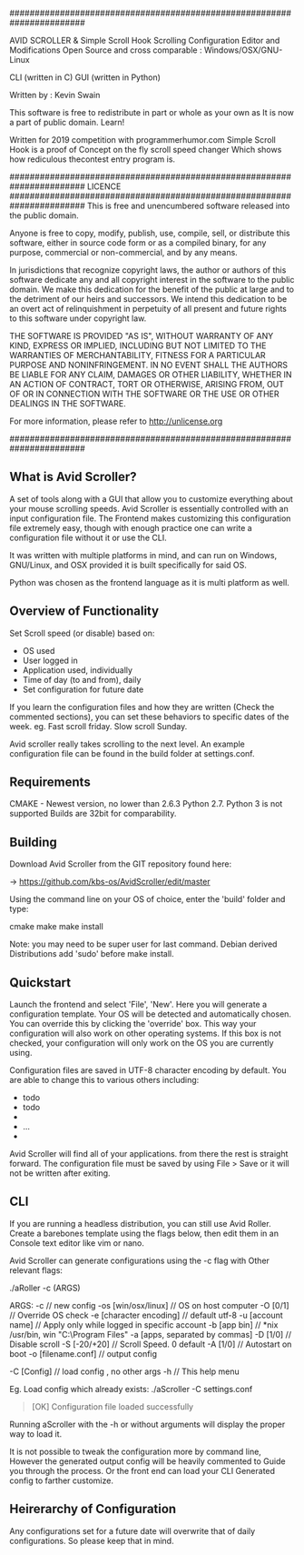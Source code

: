 #######################################################################

AVID SCROLLER & Simple Scroll Hook
Scrolling Configuration Editor and Modifications
Open Source and cross comparable : Windows/OSX/GNU-Linux

CLI (written in C)
GUI (written in Python)

Written by : Kevin Swain

This software is free to redistribute in part or whole as your own as
It is now a part of public domain. Learn!

Written for 2019 competition with programmerhumor.com
Simple Scroll Hook is a proof of Concept on the fly scroll speed changer
Which shows how rediculous thecontest entry program is.

#######################################################################
LICENCE
#######################################################################
This is free and unencumbered software released into the public domain.

Anyone is free to copy, modify, publish, use, compile, sell, or
distribute this software, either in source code form or as a compiled
binary, for any purpose, commercial or non-commercial, and by any
means.

In jurisdictions that recognize copyright laws, the author or authors
of this software dedicate any and all copyright interest in the
software to the public domain. We make this dedication for the benefit
of the public at large and to the detriment of our heirs and
successors. We intend this dedication to be an overt act of
relinquishment in perpetuity of all present and future rights to this
software under copyright law.

THE SOFTWARE IS PROVIDED "AS IS", WITHOUT WARRANTY OF ANY KIND,
EXPRESS OR IMPLIED, INCLUDING BUT NOT LIMITED TO THE WARRANTIES OF
MERCHANTABILITY, FITNESS FOR A PARTICULAR PURPOSE AND NONINFRINGEMENT.
IN NO EVENT SHALL THE AUTHORS BE LIABLE FOR ANY CLAIM, DAMAGES OR
OTHER LIABILITY, WHETHER IN AN ACTION OF CONTRACT, TORT OR OTHERWISE,
ARISING FROM, OUT OF OR IN CONNECTION WITH THE SOFTWARE OR THE USE OR
OTHER DEALINGS IN THE SOFTWARE.

For more information, please refer to <http://unlicense.org>

#######################################################################


What is Avid Scroller?
----------------------

A set of tools along with a GUI that allow you to customize
everything about your mouse scrolling speeds. Avid Scroller
is essentially controlled with an input configuration file.
The Frontend makes customizing this configuration file 
extremely easy, though with enough practice one can write
a configuration file without it or use the CLI.

It was written with multiple platforms in mind, and can run
on Windows, GNU/Linux, and OSX provided it is built specifically
for said OS.

Python was chosen as the frontend language as it is multi
platform as well.



Overview of Functionality
-------------------------

Set Scroll speed (or disable) based on:
  - OS used
  - User logged in
  - Application used, individually
  - Time of day (to and from), daily
  - Set configuration for future date

If you learn the configuration files and how they are written
(Check the commented sections), you can set these behaviors
to specific dates of the week. eg. Fast scroll friday. Slow
scroll Sunday.


Avid scroller really takes scrolling to the next level. An
example configuration file can be found in the build folder
at settings.conf.



Requirements
------------

CMAKE - Newest version, no lower than 2.6.3
Python 2.7. Python 3 is not supported
Builds are 32bit for comparability.



Building
--------

Download Avid Scroller from the GIT repository found here:

  -> https://github.com/kbs-os/AvidScroller/edit/master

Using the command line on your OS of choice, enter the 'build'
folder and type:

cmake
make
make install

Note: you may need to be super user for last command. Debian derived 
Distributions add 'sudo' before make install.


Quickstart
----------

Launch the frontend and select 'File', 'New'. Here you will
generate a configuration template. Your OS will be detected
 and automatically chosen. You can override this
by clicking the 'override' box. This way your configuration
will also work on other operating systems. If this box is not
checked, your configuration will only work on the OS you 
are currently using.

Configuration files are saved in UTF-8 character encoding by
default. You are able to change this to various others including:
- todo
- todo
-
- ...
-

Avid Scroller will find all of your applications. from there
the rest is straight forward. The configuration file must be
saved by using File > Save or it will not be written after
exiting.


CLI
---
If you are running a headless distribution, you can still use Avid Roller.
Create a barebones template using the flags below, then edit them in an
Console text editor like vim or nano.

Avid Scroller can generate configurations using the -c flag with
Other relevant flags:

./aRoller -c (ARGS)

ARGS:
-c // new config
-os [win/osx/linux] // OS on host computer
-O [0/1] // Override OS check
-e [character encoding] // default utf-8
-u [account name] // Apply only while logged in specific account
-b [app bin] // *nix /usr/bin, win "C:\Program Files"
-a [apps, separated by commas]
-D [1/0] // Disable scroll
-S [-20/+20] // Scroll Speed. 0 default
-A [1/0] // Autostart on boot
-o [filename.conf] // output config 

-C [Config] // load config , no other args
-h // This help menu

Eg. Load config which already exists:
./aScroller -C settings.conf
> [OK] Configuration file loaded successfully

Running aScroller with the -h or without arguments will 
display the proper way to load it.

It is not possible to tweak the configuration more by command line,
However the generated output config will be heavily commented to
Guide you through the process. Or the front end can load your CLI
Generated config to farther customize.


Heirerarchy of Configuration
----------------------------

Any configurations set for a future date will overwrite that
of daily configurations. So please keep that in mind.



